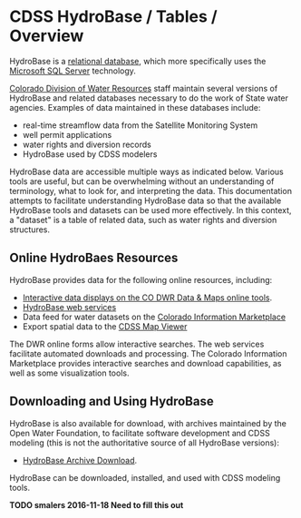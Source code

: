 # CDSS HydroBase / Tables / Overview #

HydroBase is a [relational database](https://en.wikipedia.org/wiki/Relational_database), which more specifically uses
the [Microsoft SQL Server](https://en.wikipedia.org/wiki/Microsoft_SQL_Server) technology.

[Colorado Division of Water Resources](http://water.state.co.us) staff maintain several versions of HydroBase and related databases
necessary to do the work of State water agencies.  Examples of data maintained in these databases include:

* real-time streamflow data from the Satellite Monitoring System
* well permit applications
* water rights and diversion records
* HydroBase used by CDSS modelers

HydroBase data are accessible multiple ways as indicated below.
Various tools are useful, but can be overwhelming without an understanding of terminology, what to look for, and interpreting the data.
This documentation attempts to facilitate understanding HydroBase data so that the available HydroBase tools and datasets can be used more effectively.
In this context, a "dataset" is a table of related data, such as water rights and diversion structures.

## Online HydroBaes Resources ##

HydroBase provides data for the following online resources, including:

* [Interactive data displays on the CO DWR Data & Maps online tools](http://water.state.co.us/DataMaps/DataSearch/Pages/DataSearch.aspx).
* [HydroBase web services](http://water.state.co.us/DataMaps/WebServices/Pages/WebServices.aspx)
* Data feed for water datasets on the [Colorado Information Marketplace](data.colordo.gov)
* Export spatial data to the [CDSS Map Viewer](http://cdss.state.co.us/onlineTools/Pages/MapViewer.aspx)

The DWR online forms allow interactive searches.  The web services facilitate automated downloads and processing.
The Colorado Information Marketplace provides interactive searches and download capabilities, as well as some visualization tools.

## Downloading and Using HydroBase ##

HydroBase is also available for download, with archives maintained by the Open Water Foundation, to facilitate software development and CDSS modeling
(this is not the authoritative source of all HydroBase versions):

* [HydroBase Archive Download](https://sites.google.com/site/cdssstaging/hydrobase/download).

HydroBase can be downloaded, installed, and used with CDSS modeling tools.

**TODO smalers 2016-11-18 Need to fill this out**
